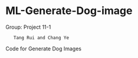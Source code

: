 # ML-Generate-Dog-image
Group: Project 11-1
       
       Tang Rui and Chang Ye
       
Code for Generate Dog Images
